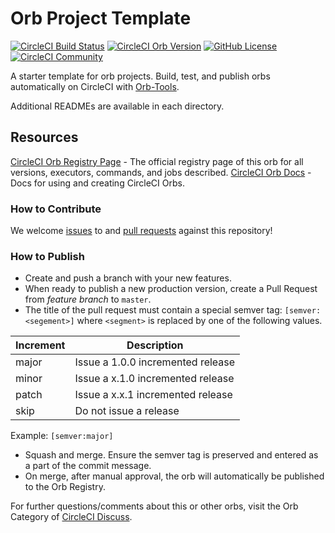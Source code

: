 # Orb Project Template

[![CircleCI Build Status](https://circleci.com/gh/inokappa/aws-cloudwatch-dashboard-annotation.svg?style=shield "CircleCI Build Status")](https://circleci.com/gh/inokappa/aws-cloudwatch-dashboard-annotation) [![CircleCI Orb Version](https://img.shields.io/badge/endpoint.svg?url=https://badges.circleci.io/orb/inokappa/aws-cloudwatch-dashboard-annotation)](https://circleci.com/orbs/registry/orb/inokappa/aws-cloudwatch-dashboard-annotation) [![GitHub License](https://img.shields.io/badge/license-MIT-lightgrey.svg)](https://raw.githubusercontent.com/inokappa/aws-cloudwatch-dashboard-annotation/master/LICENSE) [![CircleCI Community](https://img.shields.io/badge/community-CircleCI%20Discuss-343434.svg)](https://discuss.circleci.com/c/ecosystem/orbs)



A starter template for orb projects. Build, test, and publish orbs automatically on CircleCI with [Orb-Tools](https://circleci.com/orbs/registry/orb/circleci/orb-tools).

Additional READMEs are available in each directory.



## Resources

[CircleCI Orb Registry Page](https://circleci.com/orbs/registry/orb/inokappa/aws-cloudwatch-dashboard-annotation) - The official registry page of this orb for all versions, executors, commands, and jobs described.
[CircleCI Orb Docs](https://circleci.com/docs/2.0/orb-intro/#section=configuration) - Docs for using and creating CircleCI Orbs.

### How to Contribute

We welcome [issues](https://github.com/inokappa/aws-cloudwatch-dashboard-annotation/issues) to and [pull requests](https://github.com/inokappa/aws-cloudwatch-dashboard-annotation/pulls) against this repository!

### How to Publish
* Create and push a branch with your new features.
* When ready to publish a new production version, create a Pull Request from _feature branch_ to `master`.
* The title of the pull request must contain a special semver tag: `[semver:<segement>]` where `<segment>` is replaced by one of the following values.

| Increment | Description|
| ----------| -----------|
| major     | Issue a 1.0.0 incremented release|
| minor     | Issue a x.1.0 incremented release|
| patch     | Issue a x.x.1 incremented release|
| skip      | Do not issue a release|

Example: `[semver:major]`

* Squash and merge. Ensure the semver tag is preserved and entered as a part of the commit message.
* On merge, after manual approval, the orb will automatically be published to the Orb Registry.


For further questions/comments about this or other orbs, visit the Orb Category of [CircleCI Discuss](https://discuss.circleci.com/c/orbs).

